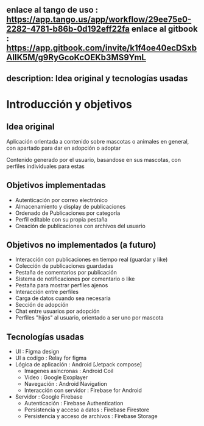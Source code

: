 enlace al tango de uso : https://app.tango.us/app/workflow/29ee75e0-2282-4781-b86b-0d192eff22fa
enlace al gitbook : https://app.gitbook.com/invite/k1f4oe40ecDSxbAIIK5M/g9RyGcoKcOEKb3MS9YmL
---
description: Idea original y tecnologías usadas
---

# Introducción y objetivos

## Idea original

Aplicación orientada a contenido sobre mascotas o animales en general, con apartado para dar en adopción o adoptar

Contenido generado por el usuario, basandose en sus mascotas, con perfiles individuales para estas

## Objetivos implementadas

* Autenticación por correo electrónico
* Almacenamiento y display de publicaciones
* Ordenado de Publicaciones por categoría
* Perfil editable con su propia pestaña
* Creación de publicaciones con archivos del usuario

## Objetivos no implementados (a futuro)

* Interacción con publicaciones en tiempo real (guardar y like)
* Colección de publicaciones guardadas
* Pestaña de comentarios por publicación&#x20;
* Sistema de notificaciones por comentario o like
* Pestaña para mostrar perfiles ajenos
* Interacción entre perfiles
* Carga de datos cuando sea necesaria
* Sección de adopción
* Chat entre usuarios por adopción
* Perfiles "hijos" al usuario, orientado a ser uno por mascota

## Tecnologías usadas

* UI : Figma design
* UI a codigo : Relay for figma
* Lógica de aplicación : Android \[Jetpack compose]
  * Imagenes asíncronas : Android Coil
  * Video : Google Exoplayer
  * Navegación : Android Navigation
  * Interacción con servidor : Firebase for Android
* Servidor : Google Firebase
  * Autenticación : Firebase Authentication
  * Persistencia y acceso a datos : Firebase Firestore
  * Persistencia y acceso de archivos : Firebase Storage
